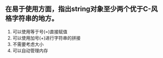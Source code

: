 ## 在易于使用方面，指出string对象至少两个优于C-风格字符串的地方。

1. 可以使用等于号(=)直接赋值
2. 可以使用加号(+)进行字符串的拼接
3. 不需要考虑大小
4. 可以自动管理内存